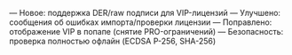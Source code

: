 — Новое: поддержка DER/raw подписи для VIP-лицензий
— Улучшено: сообщения об ошибках импорта/проверки лицензии
— Поправлено: отображение VIP в попапе (снятие PRO-ограничений)
— Безопасность: проверка полностью офлайн (ECDSA P-256, SHA-256)




























